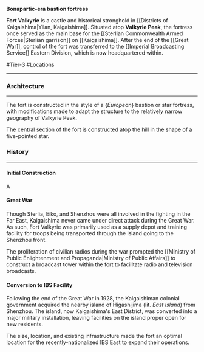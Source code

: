 **Bonapartic-era bastion fortress**

**Fort Valkyrie** is a castle and historical stronghold in [[Districts of Kaigaishima|Yilan, Kaigaishima]]. Situated atop **Valkyrie Peak**, the fortress once served as the main base for the [[Sterlian Commonwealth Armed Forces|Sterlian garrison]] on [[Kaigaishima]]. After the end of the [[Great War]], control of the fort was transferred to the [[Imperial Broadcasting Service]] Eastern Division, which is now headquartered within.

#Tier-3 #Locations 

---

### Architecture
---
The fort is constructed in the style of a {*European*} bastion or star fortress, with modifications made to adapt the structure to the relatively narrow geography of Valkyrie Peak.

The central section of the fort is constructed atop the hill in the shape of a five-pointed star.

### History
---
#### Initial Construction
A

#### Great War
Though Sterlia, Eiko, and Shenzhou were all involved in the fighting in the Far East, Kaigaishima never came under direct attack during the Great War. As such, Fort Valkyrie was primarily used as a supply depot and training facility for troops being transported through the island going to the Shenzhou front.

The proliferation of civilian radios during the war prompted the [[Ministry of Public Enlightenment and Propaganda|Ministry of Public Affairs]] to construct a broadcast tower within the fort to facilitate radio and television broadcasts.
#### Conversion to IBS Facility
Following the end of the Great War in 1928, the Kaigaishiman colonial government acquired the nearby island of Higashijima (lit. *East Island*) from Shenzhou. The island, now Kaigaishima's East District, was converted into a major military installation, leaving facilities on the island proper open for new residents.

The size, location, and existing infrastructure made the fort an optimal location for the recently-nationalized IBS East to expand their operations.